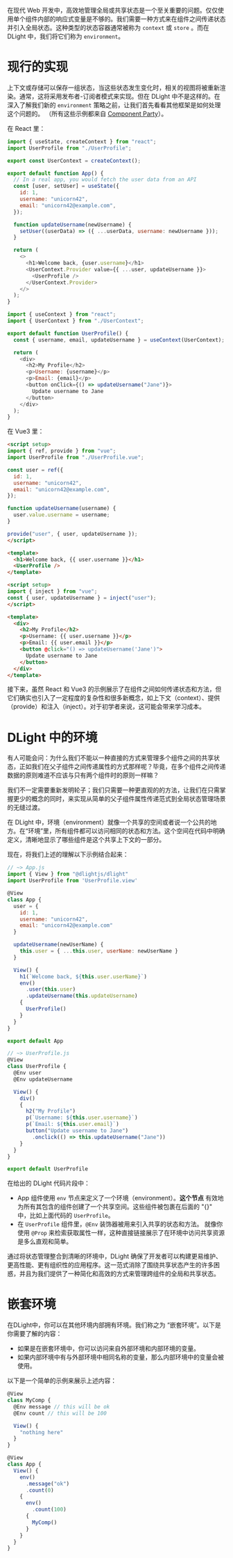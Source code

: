 在现代 Web 开发中，高效地管理全局或共享状态是一个至关重要的问题。仅仅使用单个组件内部的响应式变量是不够的。我们需要一种方式来在组件之间传递状态并引入全局状态。这种类型的状态容器通常被称为 `context` 或 `store` 。而在 DLight 中，我们将它们称为 `environment`。

# 现行的实现

上下文或存储可以保存一组状态，当这些状态发生变化时，相关的视图将被重新渲染。通常，这将采用发布者-订阅者模式来实现。但在 DLight 中不是这样的。在深入了解我们新的 `environment` 策略之前，让我们首先看看其他框架是如何处理这个问题的。 （所有这些示例都来自 [Component Party](https://component-party.dev/#context)）。

在 React 里：

```js [react/App.jsx]
import { useState, createContext } from "react";
import UserProfile from "./UserProfile";

export const UserContext = createContext();

export default function App() {
  // In a real app, you would fetch the user data from an API
  const [user, setUser] = useState({
    id: 1,
    username: "unicorn42",
    email: "unicorn42@example.com",
  });

  function updateUsername(newUsername) {
    setUser((userData) => ({ ...userData, username: newUsername }));
  }

  return (
    <>
      <h1>Welcome back, {user.username}</h1>
      <UserContext.Provider value={{ ...user, updateUsername }}>
        <UserProfile />
      </UserContext.Provider>
    </>
  );
}
```

```js [react/UserProfile.jsx]
import { useContext } from "react";
import { UserContext } from "./UserContext";

export default function UserProfile() {
  const { username, email, updateUsername } = useContext(UserContext);

  return (
    <div>
      <h2>My Profile</h2>
      <p>Username: {username}</p>
      <p>Email: {email}</p>
      <button onClick={() => updateUsername("Jane")}>
        Update username to Jane
      </button>
    </div>
  );
}
```

在 Vue3 里：

```html [vue/App.vue]
<script setup>
import { ref, provide } from "vue";
import UserProfile from "./UserProfile.vue";

const user = ref({
  id: 1,
  username: "unicorn42",
  email: "unicorn42@example.com",
});

function updateUsername(username) {
  user.value.username = username;
}

provide("user", { user, updateUsername });
</script>

<template>
  <h1>Welcome back, {{ user.username }}</h1>
  <UserProfile />
</template>

```

```html [vue/UserProfile.vue]
<script setup>
import { inject } from "vue";
const { user, updateUsername } = inject("user");
</script>

<template>
  <div>
    <h2>My Profile</h2>
    <p>Username: {{ user.username }}</p>
    <p>Email: {{ user.email }}</p>
    <button @click="() => updateUsername('Jane')">
      Update username to Jane
    </button>
  </div>
</template>
```

接下来，虽然 React 和 Vue3 的示例展示了在组件之间如何传递状态和方法，但它们确实也引入了一定程度的复杂性和很多新概念，如上下文（context）、提供（provide）和注入（inject）。对于初学者来说，这可能会带来学习成本。

# DLight 中的环境

有人可能会问：为什么我们不能以一种直接的方式来管理多个组件之间的共享状态，正如我们在父子组件之间传递属性的方式那样呢？毕竟，在多个组件之间传递数据的原则难道不应该与只有两个组件时的原则一样嘛？

我们不一定需要重新发明轮子；我们只需要一种更直观的的方法，让我们在只需掌握更少的概念的同时，来实现从简单的父子组件属性传递范式到全局状态管理场景的无缝过渡。

在 DLight 中，环境（environment）就像一个共享的空间或者说一个公共的地方。在“环境”里，所有组件都可以访问相同的状态和方法。这个空间在代码中明确定义，清晰地显示了哪些组件是这个共享上下文的一部分。

现在，将我们上述的理解以下示例结合起来：

```js [DLight/App.js]
// ~> App.js
import { View } from "@dlightjs/dlight"
import UserProfile from 'UserProfile.view'

@View
class App {
  user = {
    id: 1,
    username: "unicorn42",
    email: "unicorn42@example.com"
  }

  updateUsername(newUserName) {
    this.user = { ...this.user, userName: newUserName }
  }

  View() {
    h1(`Welcome back, ${this.user.userName}`)
    env()
      .user(this.user)
      .updateUsername(this.updateUsername)
    {
      UserProfile()
    }
  }
}

export default App
```

```js [DLight/UserProfile.js]
// ~> UserProfile.js
@View
class UserProfile {
  @Env user
  @Env updateUsername

  View() {
    div()
    {
      h2("My Profile")
      p(`Username: ${this.user.username}`)
      p(`Email: ${this.user.email}`)
      button("Update username to Jane")
        .onclick(() => this.updateUsername("Jane"))
    }
  }
}

export default UserProfile
```

在给出的 DLight 代码片段中：

* App 组件使用 `env` 节点来定义了一个环境（environment）。**这个节点** 有效地为所有其包含的组件创建了一个共享空间。这些组件被包裹在后面的 "{}" 中，比如上面代码的 `UserProfile`。
* 在 `UserProfile` 组件里，`@Env` 装饰器被用来引入共享的状态和方法。
  就像你使用 `@Prop` 来检索获取属性一样，这种直接链接展示了在环境中访问共享资源是多么直观和简单。

通过将状态管理整合到清晰的环境中，DLight 确保了开发者可以构建更易维护、更高性能、更有组织性的应用程序。这一范式消除了围绕共享状态产生的许多困惑，并且为我们提供了一种简化和高效的方式来管理跨组件的全局和共享状态。

# 嵌套环境

在DLight中，你可以在其他环境内部拥有环境。我们称之为 “嵌套环境”。以下是你需要了解的内容：

* 如果是在嵌套环境中，你可以访问来自外部环境和内部环境的变量。
* 如果内部环境中有与外部环境中相同名称的变量，那么内部环境中的变量会被使用。

以下是一个简单的示例来展示上述内容：

```js
@View
class MyComp {
  @Env message // this will be ok
  @Env count // this will be 100

  View() {
    "nothing here"
  }
}

@View
class App {
  View() {
    env()
      .message("ok")
      .count(0)
    {
      env()
        .count(100)
      {
        MyComp()
      }
    }
  }
}
```
